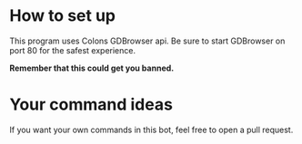 # How to set up
This program uses Colons GDBrowser api.
Be sure to start GDBrowser on port 80 for the safest experience.

**Remember that this could get you banned.**

# Your command ideas
If you want your own commands in this bot, feel free to open a pull request.
